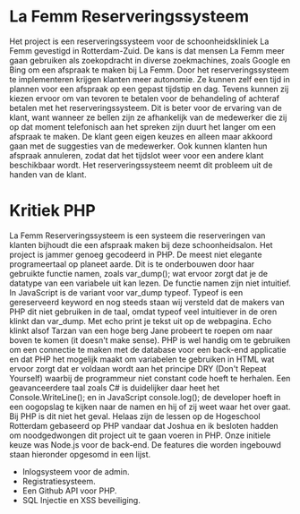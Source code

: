 # La Femm Reserveringssysteem
Het project is een reserveringssysteem voor de schoonheidskliniek La Femm gevestigd in Rotterdam-Zuid.  De kans is dat mensen La Femm meer gaan gebruiken als zoekopdracht in diverse zoekmachines, zoals Google en Bing om een afspraak te maken bij La Femm. Door het reserveringssysteem te implementeren krijgen klanten meer autonomie. Ze kunnen zelf een tijd in plannen voor een afspraak op een gepast tijdstip en dag. Tevens kunnen zij kiezen ervoor om van tevoren te betalen voor de behandeling of achteraf betalen met het reserveringssysteem. Dit is beter voor de ervaring van de klant, want wanneer ze bellen zijn ze afhankelijk van de medewerker die zij op dat moment telefonisch aan het spreken zijn duurt het langer om een afspraak te maken. De klant geen eigen keuzes en alleen maar akkoord gaan met de suggesties van de medewerker. Ook kunnen klanten hun afspraak annuleren, zodat dat het tijdslot weer voor een andere klant beschikbaar wordt. Het reserveringssysteem neemt dit probleem uit de handen van de klant. 

# Kritiek PHP
La Femm Reserveringssysteem is een systeem die reserveringen van klanten bijhoudt die een afspraak maken bij deze schoonheidsalon.
Het project is jammer genoeg gecodeerd in PHP. De meest niet elegante programeertaal op planeet aarde. Dit is te onderbouwen door haar gebruikte functie namen, zoals var_dump(); wat ervoor zorgt dat je de datatype van een variabele uit kan lezen. De functie namen zijn niet intuitief. In JavaScript is de variant voor var_dump typeof. Typeof is een gereserveerd keyword en nog steeds staan wij versteld dat de makers van PHP dit niet gebruiken in de taal, omdat typeof veel intuitiever in de oren klinkt dan var_dump. Met echo print je tekst uit op de webpagina. Echo klinkt alsof Tarzan van een hoge berg Jane probeert te roepen om naar boven te komen (it doesn't make sense).  PHP is wel handig om te gebruiken om een connectie te maken met de database voor een back-end applicatie en dat PHP het mogelijk maakt om variabelen te gebruiken in HTML wat ervoor zorgt dat er voldaan wordt aan het principe DRY (Don't Repeat Yourself) waarbij de programmeur niet constant code hoeft te herhalen. Een geavanceerdere taal zoals C# is duidelijker daar heet het Console.WriteLine(); en in JavaScript console.log(); de developer hoeft in een oogopslag te kijken naar de namen en hij of zij weet waar het over gaat. Bij PHP is dit niet het geval. Helaas zijn de lessen op de Hogeschool Rotterdam gebaseerd op PHP vandaar dat Joshua en ik besloten hadden om noodgedwongen dit project uit te gaan voeren in PHP. Onze initiele keuze was Node.js voor de back-end. De features die worden ingebouwd staan hieronder opgesomd in een lijst.

- Inlogsysteem voor de admin.
- Registratiesysteem.
- Een Github API voor PHP.
- SQL Injectie en XSS beveiliging.
